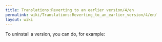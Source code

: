 ```yaml
---
title: Translations:Reverting to an earlier version/4/en
permalink: wiki/Translations:Reverting_to_an_earlier_version/4/en/
layout: wiki
---
```


To uninstall a version, you can do, for example:
